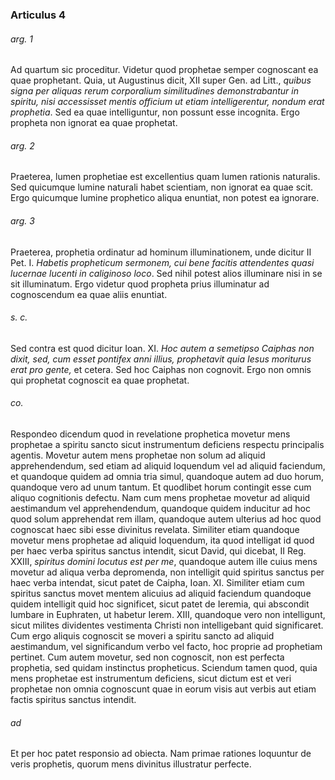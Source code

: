 ### Articulus 4

###### arg. 1
Ad quartum sic proceditur. Videtur quod prophetae semper cognoscant ea quae prophetant. Quia, ut Augustinus dicit, XII super Gen. ad Litt., *quibus signa per aliquas rerum corporalium similitudines demonstrabantur in spiritu, nisi accessisset mentis officium ut etiam intelligerentur, nondum erat prophetia*. Sed ea quae intelliguntur, non possunt esse incognita. Ergo propheta non ignorat ea quae prophetat.

###### arg. 2
Praeterea, lumen prophetiae est excellentius quam lumen rationis naturalis. Sed quicumque lumine naturali habet scientiam, non ignorat ea quae scit. Ergo quicumque lumine prophetico aliqua enuntiat, non potest ea ignorare.

###### arg. 3
Praeterea, prophetia ordinatur ad hominum illuminationem, unde dicitur II Pet. I. *Habetis propheticum sermonem, cui bene facitis attendentes quasi lucernae lucenti in caliginoso loco*. Sed nihil potest alios illuminare nisi in se sit illuminatum. Ergo videtur quod propheta prius illuminatur ad cognoscendum ea quae aliis enuntiat.

###### s. c.
Sed contra est quod dicitur Ioan. XI. *Hoc autem a semetipso Caiphas non dixit, sed, cum esset pontifex anni illius, prophetavit quia Iesus moriturus erat pro gente,* et cetera. Sed hoc Caiphas non cognovit. Ergo non omnis qui prophetat cognoscit ea quae prophetat.

###### co.
Respondeo dicendum quod in revelatione prophetica movetur mens prophetae a spiritu sancto sicut instrumentum deficiens respectu principalis agentis. Movetur autem mens prophetae non solum ad aliquid apprehendendum, sed etiam ad aliquid loquendum vel ad aliquid faciendum, et quandoque quidem ad omnia tria simul, quandoque autem ad duo horum, quandoque vero ad unum tantum. Et quodlibet horum contingit esse cum aliquo cognitionis defectu. Nam cum mens prophetae movetur ad aliquid aestimandum vel apprehendendum, quandoque quidem inducitur ad hoc quod solum apprehendat rem illam, quandoque autem ulterius ad hoc quod cognoscat haec sibi esse divinitus revelata. Similiter etiam quandoque movetur mens prophetae ad aliquid loquendum, ita quod intelligat id quod per haec verba spiritus sanctus intendit, sicut David, qui dicebat, II Reg. XXIII, *spiritus domini locutus est per me*, quandoque autem ille cuius mens movetur ad aliqua verba depromenda, non intelligit quid spiritus sanctus per haec verba intendat, sicut patet de Caipha, Ioan. XI. Similiter etiam cum spiritus sanctus movet mentem alicuius ad aliquid faciendum quandoque quidem intelligit quid hoc significet, sicut patet de Ieremia, qui abscondit lumbare in Euphraten, ut habetur Ierem. XIII, quandoque vero non intelligunt, sicut milites dividentes vestimenta Christi non intelligebant quid significaret. Cum ergo aliquis cognoscit se moveri a spiritu sancto ad aliquid aestimandum, vel significandum verbo vel facto, hoc proprie ad prophetiam pertinet. Cum autem movetur, sed non cognoscit, non est perfecta prophetia, sed quidam instinctus propheticus. Sciendum tamen quod, quia mens prophetae est instrumentum deficiens, sicut dictum est et veri prophetae non omnia cognoscunt quae in eorum visis aut verbis aut etiam factis spiritus sanctus intendit.

###### ad 
Et per hoc patet responsio ad obiecta. Nam primae rationes loquuntur de veris prophetis, quorum mens divinitus illustratur perfecte.

